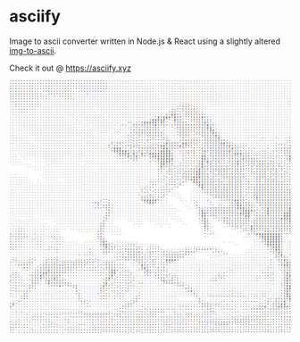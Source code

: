# asciify
Image to ascii converter written in Node.js & React using a slightly altered [img-to-ascii](https://github.com/fishamit/image-to-ascii).

Check it out @ https://asciify.xyz

![Asciify](asciify.png)

